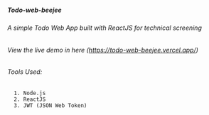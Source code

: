 ##### Todo-web-beejee
###### A simple Todo Web App built with ReactJS for technical screening
###### View the live demo in here (https://todo-web-beejee.vercel.app/)
###### Tools Used:
      1. Node.js
      2. ReactJS
      3. JWT (JSON Web Token)
